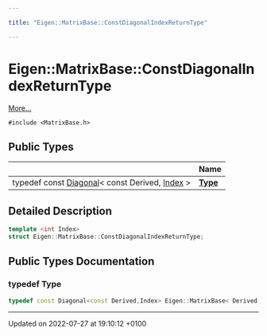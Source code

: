 ```yaml
---

title: "Eigen::MatrixBase::ConstDiagonalIndexReturnType"

---
```


# Eigen::MatrixBase::ConstDiagonalIndexReturnType



 [More...](#detailed-description)


`#include <MatrixBase.h>`

## Public Types

|                | Name           |
| -------------- | -------------- |
| typedef const <a href="http://example.org/classes/classeigen_1_1diagonal/">Diagonal</a>< const Derived, <a href="http://example.org/namespaces/namespaceeigen/#typedef-index">Index</a> > | **[Type](http://example.org/classes/structeigen_1_1matrixbase_1_1constdiagonalindexreturntype/#typedef-type)**  |

## Detailed Description

```cpp
template <int Index>
struct Eigen::MatrixBase::ConstDiagonalIndexReturnType;
```

## Public Types Documentation

### typedef Type

```cpp
typedef const Diagonal<const Derived,Index> Eigen::MatrixBase< Derived >::ConstDiagonalIndexReturnType< Index >::Type;
```


-------------------------------

Updated on 2022-07-27 at 19:10:12 +0100